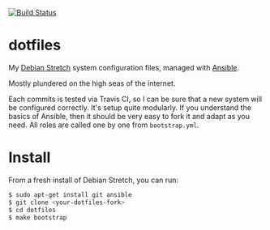 [![Build Status](https://travis-ci.org/lwm/dotfiles.svg?branch=master)](https://travis-ci.org/lwm/dotfiles)

# dotfiles

My [Debian Stretch] system configuration files, managed with [Ansible].

[Debian Stretch]: https://www.debian.org/
[Ansible]: https://www.ansible.com/

Mostly plundered on the high seas of the internet.

Each commits is tested via Travis CI, so I can be sure that a new system
will be configured correctly. It's setup quite modularly. If you
understand the basics of Ansible, then it should be very easy to fork it
and adapt as you need. All roles are called one by one from
`bootstrap.yml`.

# Install

From a fresh install of Debian Stretch, you can run:

```bash
$ sudo apt-get install git ansible
$ git clone <your-dotfiles-fork> 
$ cd dotfiles 
$ make bootstrap
```
